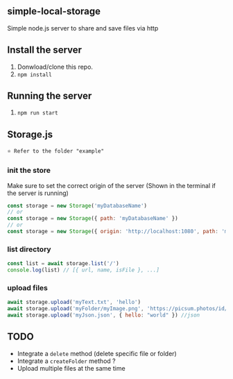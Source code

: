 ## simple-local-storage
Simple node.js server to share and save files via http

## Install the server
1. Donwload/clone this repo.
2. `npm install`

## Running the server
1. `npm run start`

## Storage.js
```
⭐️ Refer to the folder "example"
```

### init the store
Make sure to set the correct origin of the server (Shown in the terminal if the server is running)
```javascript
const storage = new Storage('myDatabaseName')
// or
const storage = new Storage({ path: 'myDatabaseName' })
// or
const storage = new Storage({ origin: 'http://localhost:1080', path: 'myDatabaseName' })
```
### list directory
```javascript
const list = await storage.list('/')
console.log(list) // [{ url, name, isFile }, ...]
```
### upload files
```javascript
await storage.upload('myText.txt', 'hello')
await storage.upload('myFolder/myImage.png', 'https://picsum.photos/id/237/200/300') // creates folder "myFolder" if inexistant
await storage.upload('myJson.json', { hello: "world" }) //json
```
## TODO
- Integrate a `delete` method (delete specific file or folder)
- Integrate a `createFolder` method ?
- Upload multiple files at the same time
